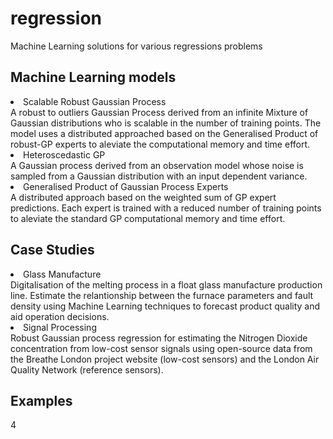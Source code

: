 # regression
Machine Learning solutions for various regressions problems

## Machine Learning models
<li>Scalable Robust Gaussian Process</li>
A robust to outliers Gaussian Process derived from an infinite Mixture of Gaussian distributions who is scalable in the number of training points.
The model uses a distributed approached based on the Generalised Product of robust-GP experts to aleviate the computational memory and time effort.

<li>Heteroscedastic GP</li>
A Gaussian process derived from an observation model whose noise is sampled from a Gaussian distribution with an input dependent variance.

<li>Generalised Product of Gaussian Process Experts</li>
A distributed approach based on the weighted sum of GP expert predictions. Each expert is trained with a reduced number of training points to aleviate the standard GP computational memory and time effort.

## Case Studies

<li>Glass Manufacture</li>
Digitalisation of the melting process in a float glass manufacture production line. Estimate the relantionship between the furnace parameters and fault density using Machine Learning techniques to forecast product quality and aid operation decisions.

<li>Signal Processing</li>
Robust Gaussian process regression for estimating the Nitrogen Dioxide concentration from low-cost sensor signals using open-source data from the Breathe London project website (low-cost sensors) and the London Air Quality Network (reference sensors).

## Examples
4